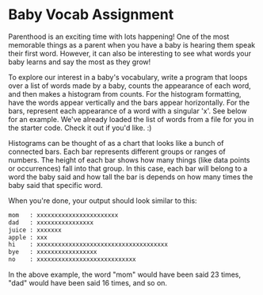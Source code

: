 # Baby Vocab Assignment

Parenthood is an exciting time with lots happening! One of the most memorable things as a parent when you have a baby is hearing them speak their first word. However, it can also be interesting to see what words your baby learns and say the most as they grow!

To explore our interest in a baby's vocabulary, write a program that loops over a list of words made by a baby, counts the appearance of each word, and then makes a histogram from counts. For the histogram formatting, have the words appear vertically and the bars appear horizontally. For the bars, represent each appearance of a word with a singular 'x'. See below for an example. We've already loaded the list of words from a file for you in the starter code. Check it out if you'd like. :)

Histograms can be thought of as a chart that looks like a bunch of connected bars. Each bar represents different groups or ranges of numbers. The height of each bar shows how many things (like data points or occurrences) fall into that group. In this case, each bar will belong to a word the baby said and how tall the bar is depends on how many times the baby said that specific word.

When you're done, your output should look similar to this:

```python
mom   : xxxxxxxxxxxxxxxxxxxxxxx
dad   : xxxxxxxxxxxxxxxx
juice : xxxxxxx
apple : xxx
hi    : xxxxxxxxxxxxxxxxxxxxxxxxxxxxxxxxxxxxx
bye   : xxxxxxxxxxxxxxxxx
no    : xxxxxxxxxxxxxxxxxxxxxxxxxxxx
```

In the above example, the word "mom" would have been said 23 times, "dad" would have been said 16 times, and so on.